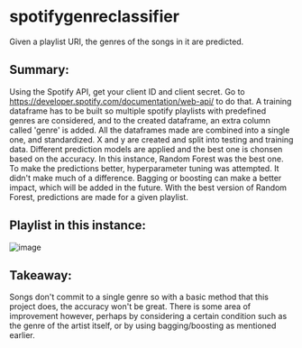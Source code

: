 # spotifygenreclassifier
Given a playlist URI, the genres of the songs in it are predicted.

## Summary:
Using the Spotify API, get your client ID and client secret. Go to https://developer.spotify.com/documentation/web-api/ to do that.
A training dataframe has to be built so multiple spotify playlists with predefined genres are considered, and to the created dataframe, an extra column called 'genre' is added.
All the dataframes made are combined into a single one, and standardized. X and y are created and split into testing and training data. Different prediction models are applied
and the best one is chonsen based on the accuracy. In this instance, Random Forest was the best one. To make the predictions better, hyperparameter tuning was attempted. 
It didn't make much of a difference. Bagging or boosting can make a better impact, which will be added in the future. With the best version of Random Forest, predictions are made
for a given playlist.

## Playlist in this instance:
![image](https://user-images.githubusercontent.com/57229722/105469926-f04c3580-5cbe-11eb-94cf-4a7483c53ef9.png)

## Takeaway:
Songs don't commit to a single genre so with a basic method that this project does, the accuracy won't be great. There is some area of improvement however, perhaps by considering 
a certain condition such as the genre of the artist itself, or by using bagging/boosting as mentioned earlier.
